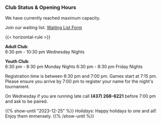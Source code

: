 ---
---

### Club Status & Opening Hours

We have currently reached maximum capacity. 

Join our waiting list. [Waiting List Form](https://docs.google.com/forms/d/10NJ0NBUab74E1k0wcw2qxqnk_pndVea2AiS4zvBzqco/edit)

{{< horizontal-rule >}}

**Adult Club**: 
<br>6:30 pm - 10:30 pm Wednesday Nights

**Youth Club**:
<br>6:30 pm - 8:30 pm Monday Nights
6:30 pm - 8:30 pm Friday Nights

Registration time is between 6:30 pm and 7:00 pm. Games start at 7:15 pm. Please ensure you arrive by 7:00 pm to register your name for the night's tournament. 

On Wednesday if you are running late call **(437) 268-6221** before 7:00 pm and ask to be paired.

{{% show-until "2023-12-25" %}}
*Holidays*: Happy holidays to one and all! Enjoy them immensely.
{{% /show-until %}}
